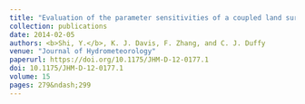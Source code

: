 ```yaml
---
title: "Evaluation of the parameter sensitivities of a coupled land surface hydrologic model at a critical zone observatory"
collection: publications
date: 2014-02-05
authors: <b>Shi, Y.</b>, K. J. Davis, F. Zhang, and C. J. Duffy
venue: "Journal of Hydrometeorology"
paperurl: https://doi.org/10.1175/JHM-D-12-0177.1
doi: 10.1175/JHM-D-12-0177.1
volume: 15
pages: 279&ndash;299
---
```

